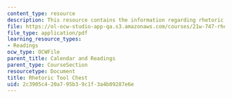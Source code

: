 ```yaml
---
content_type: resource
description: This resource contains the information regarding rhetoric tool chest.
file: https://ol-ocw-studio-app-qa.s3.amazonaws.com/courses/21w-747-rhetoric-spring-2015/2c3905c420a795b39c1f3a4b09287e6e_MIT21W_747S15_rhetoric.pdf
file_type: application/pdf
learning_resource_types:
- Readings
ocw_type: OCWFile
parent_title: Calendar and Readings
parent_type: CourseSection
resourcetype: Document
title: Rhetoric Tool Chest
uid: 2c3905c4-20a7-95b3-9c1f-3a4b09287e6e
---
```

